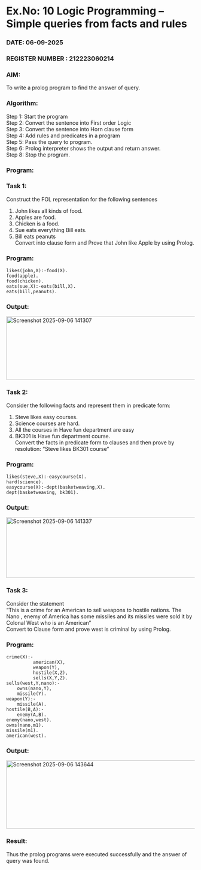 # Ex.No: 10  Logic Programming –  Simple queries from facts and rules
### DATE: 06-09-2025                                                                         
### REGISTER NUMBER : 212223060214
### AIM: 
To write a prolog program to find the answer of query. 
###  Algorithm:
 Step 1: Start the program <br> 
 Step 2: Convert the sentence into First order Logic  <br> 
 Step 3:  Convert the sentence into Horn clause form  <br> 
 Step 4: Add rules and predicates in a program   <br> 
 Step 5:  Pass the query to program. <br> 
 Step 6: Prolog interpreter shows the output and return answer. <br> 
 Step 8:  Stop the program.
### Program:
### Task 1:
Construct the FOL representation for the following sentences <br> 
1.	John likes all kinds of food.  <br> 
2.	Apples are food.  <br> 
3.	Chicken is a food.  <br> 
4.	Sue eats everything Bill eats. <br> 
5.	 Bill eats peanuts  <br> 
   Convert into clause form and Prove that John like Apple by using Prolog. <br> 
### Program:
```
likes(john,X):-food(X). 
food(apple).
food(chicken).
eats(sue,X):-eats(bill,X).
eats(bill,peanuts). 
```


### Output:

<img width="937" height="169" alt="Screenshot 2025-09-06 141307" src="https://github.com/user-attachments/assets/8cd36167-d163-4a69-9177-3bb041625119" />


### Task 2:
Consider the following facts and represent them in predicate form: <br>              
1.	Steve likes easy courses. <br> 
2.	Science courses are hard. <br> 
3. All the courses in Have fun department are easy <br> 
4. BK301 is Have fun department course.<br> 
Convert the facts in predicate form to clauses and then prove by resolution: “Steve likes BK301 course”<br> 

### Program:
```
likes(steve,X):-easycourse(X).
hard(science).
easycourse(X):-dept(basketweaving,X). 
dept(basketweaving, bk301).
``` 
### Output:

<img width="936" height="162" alt="Screenshot 2025-09-06 141337" src="https://github.com/user-attachments/assets/7235eeea-a87e-4042-9bf1-3e48d343f6aa" />

### Task 3:
Consider the statement <br> 
“This is a crime for an American to sell weapons to hostile nations. The Nano , enemy of America has some missiles and its missiles were sold it by Colonal West who is an American” <br> 
Convert to Clause form and prove west is criminal by using Prolog.<br> 
### Program:

```
crime(X):-
    	  american(X),
    	  weapon(Y),
    	  hostile(X,Z),
          sells(X,Y,Z).
sells(west,Y,nano):-
    owns(nano,Y),
    missile(Y). 
weapon(Y):-
    missile(A).
hostile(B,A):-
    enemy(A,B).
enemy(nano,west).
owns(nano,m1).
missile(m1).
american(west).

```
### Output:

<img width="948" height="182" alt="Screenshot 2025-09-06 143644" src="https://github.com/user-attachments/assets/7678b982-3034-467d-b6af-3b658c6abb43" />

### Result:
Thus the prolog programs were executed successfully and the answer of query was found.
